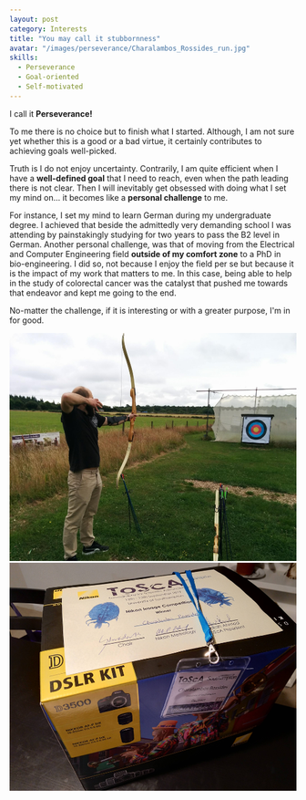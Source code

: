 ```yaml
---
layout: post
category: Interests
title: "You may call it stubbornness"
avatar: "/images/perseverance/Charalambos_Rossides_run.jpg"
skills:
  - Perseverance
  - Goal-oriented
  - Self-motivated
---
```


I call it **Perseverance!**

To me there is no choice but to finish what I started. Although, I am not sure yet whether this is a good or a bad virtue, it certainly contributes to achieving goals well-picked.

Truth is I do not enjoy uncertainty. Contrarily, I am quite efficient when I have a **well-defined goal** that I need to reach, even when the path leading there is not clear. Then I will inevitably get obsessed with doing what I set my mind on... it becomes like a **personal challenge** to me.

For instance, I set my mind to learn German during my undergraduate degree. I achieved that beside the admittedly very demanding school I was attending by painstakingly studying for two years to pass the B2 level in German. Another personal challenge, was that of moving from the Electrical and Computer Engineering field **outside of my comfort zone** to a PhD in bio-engineering. I did so, not because I enjoy the field per se but because it is the impact of my work that matters to me. In this case, being able to help in the study of colorectal cancer was the catalyst that pushed me towards that endeavor and kept me going to the end.

No-matter the challenge, if it is interesting or with a greater purpose, I'm in for good.

<div class="columns spacing">
	<div style="text-align:center">
		<div class="column half">
			<img src='/images/perseverance/Charalambos_Rossides_goal.jpg' height='400px'/>
		</div>
		<div class="column half">
			<img src='/images/perseverance/Charalambos_Rossides_Nikon_imaging_competition.jpg' height='400px'/>
			</div>
	</div>
</div>
